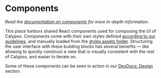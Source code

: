 Components
==========

_Read the [documentation on components](https://github.com/Automattic/wp-calypso/blob/master/docs/components.md) for more in-depth information._

This place harbors shared React components used for composing the UI of Calypso. Components come with their own styles defined [according to our guidelines](https://github.com/Automattic/wp-calypso/blob/master/docs/coding-guidelines/css.md), and manually loaded from the [styles assets folder](https://github.com/Automattic/wp-calypso/blob/master/assets/stylesheets/_components.scss). Structuring the user interface with these building blocks has several benefits — like allowing to quickly construct a view that is visually consistent with the rest of Calypso, and easier to iterate on.

Some of these components can be seen in action in our [DevDocs: Design](https://wpcalypso.wordpress.com/devdocs/design) section.
